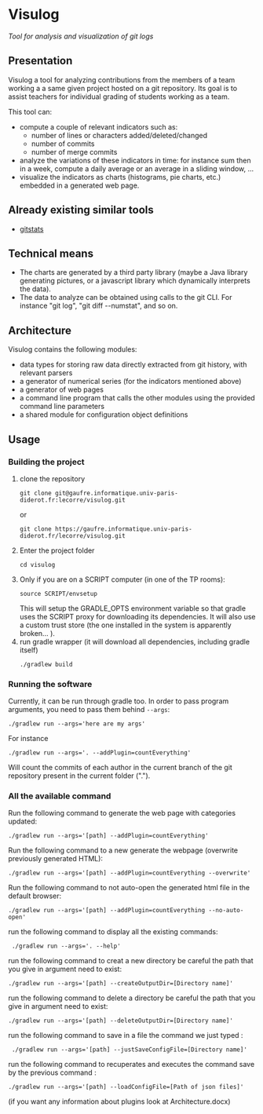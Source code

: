 # Visulog

*Tool for analysis and visualization of git logs*

## Presentation

Visulog a tool for analyzing contributions from the members of a team working a a same given project hosted on a git repository. Its goal is to assist teachers for individual grading of students working as a team.

This tool can:

- compute a couple of relevant indicators such as:
  - number of lines or characters added/deleted/changed
  - number of commits
  - number of merge commits
- analyze the variations of these indicators in time: for instance sum then in a week, compute a daily average or an average in a sliding window, ...
- visualize the indicators as charts (histograms, pie charts, etc.) embedded in a generated web page.

## Already existing similar tools

- [gitstats](https://pypi.org/project/gitstats/)

## Technical means

- The charts are generated by a third party library (maybe a Java library generating pictures, or a javascript library which dynamically interprets the data).
- The data to analyze can be obtained using calls to the git CLI. For instance "git log", "git diff --numstat", and so on.

## Architecture

Visulog contains the following modules:

- data types for storing raw data directly extracted from git history, with relevant parsers
- a generator of numerical series (for the indicators mentioned above)
- a generator of web pages
- a command line program that calls the other modules using the provided command line parameters
- a shared module for configuration object definitions

## Usage

### Building the project

1. clone the repository
    ```
    git clone git@gaufre.informatique.univ-paris-diderot.fr:lecorre/visulog.git
    ```
   or
    ```
    git clone https://gaufre.informatique.univ-paris-diderot.fr/lecorre/visulog.git
    ```
2. Enter the project folder
    ```
    cd visulog
    ```
3. Only if you are on a SCRIPT computer (in one of the TP rooms):
    ```
    source SCRIPT/envsetup
    ```
    This will setup the GRADLE_OPTS environment variable so that gradle uses the SCRIPT proxy for downloading its dependencies. It will also use a custom trust store (the one installed in the system is apparently broken... ).
4. run gradle wrapper (it will download all dependencies, including gradle itself)
    ```
    ./gradlew build
    ```
### Running the software

Currently, it can be run through gradle too. In order to pass program arguments, you need to pass them behind `--args`:
```
./gradlew run --args='here are my args'
```

For instance

```
./gradlew run --args='. --addPlugin=countEverything'
```

Will count the commits of each author in the current branch of the git repository present in the current folder (".").

### All the available command

 Run the following command to generate the web page with categories updated:

 ```
 ./gradlew run --args='[path] --addPlugin=countEverything'
 ```

 Run the following command to a new generate the webpage (overwrite previously generated HTML):

 ```
./gradlew run --args='[path] --addPlugin=countEverything --overwrite'
 ```

 Run the following command to not auto-open the generated html file in the default browser:

 ```
./gradlew run --args='[path] --addPlugin=countEverything --no-auto-open'
 ```

 run the following command to display all the existing commands:

```
 ./gradlew run --args='. --help'
 ```

 run the following command to creat a new directory be careful the path that you give in argument need to exist:

 ```
./gradlew run --args='[path] --createOutputDir=[Directory name]'
 ```

 run the following command to delete a directory be careful the path that you give in argument need to exist:

 ```
./gradlew run --args='[path] --deleteOutputDir=[Directory name]'
 ```
run the following command to save in a file the command we just typed :

```
 ./gradlew run --args='[path] --justSaveConfigFile=[Directory name]'
```

run the following command to recuperates and executes the command save by the previous command :

```
./gradlew run --args='[path] --loadConfigFile=[Path of json files]'
```

(if you want any information about plugins look at Architecture.docx)
